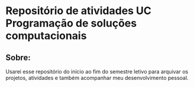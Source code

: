<h1 align-"center"> Repositório de atividades UC Programação de soluções computacionais  
</h1>

## Sobre:

Usarei esse repositório do início ao fim do semestre letivo para arquivar os projetos, atividades e também acompanhar meu desenvolvimento pessoal.
